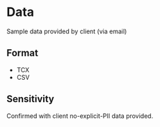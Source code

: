 # Data

Sample data provided by client (via email)

## Format

* TCX
* CSV

## Sensitivity

Confirmed with client no-explicit-PII data provided.
